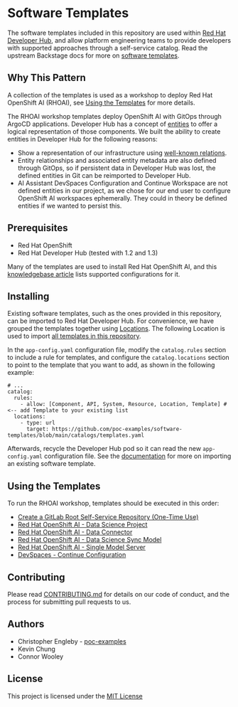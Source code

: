 # Software Templates

The software templates included in this repository are used within [Red Hat Developer Hub](https://developers.redhat.com/rhdh/overview), and allow platform engineering teams to provide developers with supported approaches through a self-service catalog.  Read the upstream Backstage docs for more on [software templates](https://backstage.io/docs/features/software-templates/).

## Why This Pattern

A collection of the templates is used as a workshop to deploy Red Hat OpenShift AI (RHOAI), see [Using the Templates](#using-the-templates) for more details.

The RHOAI workshop templates deploy OpenShift AI with GitOps through ArgoCD applications.  Developer Hub has a concept of [entities](https://backstage.io/docs/features/software-catalog/references/) to offer a logical representation of those components.  We built the ability to create entities in Developer Hub for the following reasons:
* Show a representation of our infrastructure using [well-known relations](https://backstage.io/docs/features/software-catalog/well-known-relations/).
* Entity relationships and associated entity metadata are also defined through GitOps, so if persistent data in Developer Hub was lost, the defined entities in Git can be reimported to Developer Hub.
* AI Assistant DevSpaces Configuration and Continue Workspace are not defined entities in our project, as we chose for our end user to configure OpenShift AI workspaces ephemerally.  They could in theory be defined entities if we wanted to persist this.

## Prerequisites

* Red Hat OpenShift
* Red Hat Developer Hub (tested with 1.2 and 1.3)

Many of the templates are used to install Red Hat OpenShift AI, and this [knowledgebase article](https://access.redhat.com/articles/rhoai-supported-configs) lists supported configurations for it.

## Installing

Existing software templates, such as the ones provided in this repository, can be imported to Red Hat Developer Hub.  For convenience, we have grouped the templates together using [Locations](https://backstage.io/docs/features/software-catalog/system-model/#location).  The following Location is used to import [all templates in this repository](/catalogs/templates.yaml).

In the `app-config.yaml` configuration file, modify the `catalog.rules` section to include a rule for templates, and configure the `catalog.locations` section to point to the template that you want to add, as shown in the following example:

```
# ...
catalog:
  rules:
    - allow: [Component, API, System, Resource, Location, Template] # <-- add Template to your existing list
  locations:
    - type: url
      target: https://github.com/poc-examples/software-templates/blob/main/catalogs/templates.yaml
```

Afterwards, recycle the Developer Hub pod so it can read the new `app-config.yaml` configuration file.  See the [documentation](https://docs.redhat.com/en/documentation/red_hat_developer_hub/1.3/html/administration_guide_for_red_hat_developer_hub/index#proc-adding-templates_assembly-admin-templates) for more on importing an existing software template.

## Using the Templates

To run the RHOAI workshop, templates should be executed in this order:
* [Create a GitLab Root Self-Service Repository (One-Time Use)](/catalogs/argocd/setup-root-self-service-repository/template.yaml)
* [Red Hat OpenShift AI - Data Science Project](/catalogs/openshift-ai/datascience/project/template.yaml)
* [Red Hat OpenShift AI - Data Connector](/catalogs/openshift-ai/datascience/data-connector/template.yaml)
* [Red Hat OpenShift AI - Data Science Sync Model](/catalogs/openshift-ai/datascience/sync-model/template.yaml)
* [Red Hat OpenShift AI - Single Model Server](/catalogs/openshift-ai/datascience/single-model-server/template.yaml)
* [DevSpaces - Continue Configuration](/catalogs/devspaces/continue-workspace/template.yaml)

## Contributing

Please read [CONTRIBUTING.md](/CONTRIBUTING.md) for details on our code of conduct, and the process for submitting pull requests to us.

## Authors

- Christopher Engleby - [poc-examples](https://github.com/poc-examples)
- Kevin Chung
- Connor Wooley

## License

This project is licensed under the [MIT License](/LICENSE)
